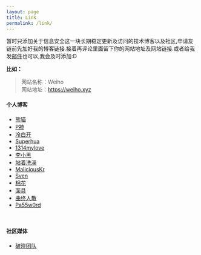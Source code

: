 ```yaml
---
layout: page
title: Link
permalink: /link/
---
```


暂时只添加关于信息安全这一块长期稳定更新及访问的技术博客以及社区,申请友链前先加好我的博客链接.接着再评论里面留下你的网站地址及网站链接.或者给我发<a href="mailto:h4x0er@126.com">邮件</a>也可以,我会及时添加:D
<p><strong>比如：</strong></p><blockquote><p>网站名称：Weiho<br>网站地址：<a href="https://www.weiho.xyz">https://weiho.xyz</a></p></blockquote>

#### **个人博客**
 - [熊猫](https://my.oschina.net/9199771)
 - [P神](https://pirogue.org/)
 - [冷白开](http://www.lengbaikai.net/)
 - [Superhua](https://superhua.cc/)
 - [1314mylove](https://blog.1314mylove.com/)
 - [李小黑](http://blog.lixiaohei.cn/)
 - [站着洗澡](http://ksowo.com/)
 - [MaliciousKr](https://www.maliciouskr.cc/)
 - [Sven](http://www.eval.cc/)
 - [棉花](http://www.mianhuage.com/)
 - [面具](https://www.lovesec.com)
 - [曲终人散](http://www.80hack.com)
 - [Pa55w0rd](https://www.pa55w0rd.online/)
<br>

#### **社区媒体**
 - [破晓团队](http://www.secbug.org/)
 
